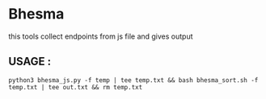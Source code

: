 # Bhesma
this tools collect endpoints from js file and gives output

## USAGE :

```
python3 bhesma_js.py -f temp | tee temp.txt && bash bhesma_sort.sh -f temp.txt | tee out.txt && rm temp.txt
```

